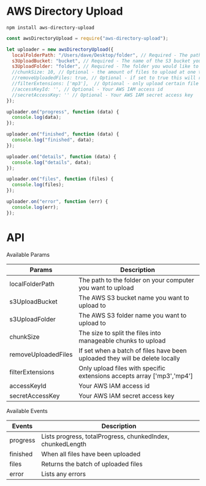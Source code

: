 # AWS Directory Upload

```
npm install aws-directory-upload
```

```js
const awsDirectoryUpload = require("aws-directory-upload");

let uploader = new awsDirectoryUpload({
  localFolderPath: "/Users/dave/Desktop/folder", // Required - The path to the folder you want to upload
  s3UploadBucket: "bucket", // Required - The name of the S3 bucket you want to upload to
  s3UploadFolder: "folder", // Required - The folder you would like to create in your bucket for the upload
  //chunkSize: 10, // Optional - the amount of files to upload at one time
  //removeUploadedFiles: true, // Optional - if set to true this will remove the files after they have been uploaded
  //filterExtensions: ['mp3'],  // Optional - only upload certain file types
  //accessKeyId: '', // Optional - Your AWS IAM access id
  //secretAccessKey: '' // Optional - Your AWS IAM secret access key
});

uploader.on("progress", function (data) {
  console.log(data);
});

uploader.on("finished", function (data) {
  console.log("finished", data);
});

uploader.on("details", function (data) {
  console.log("details", data);
});

uploader.on("files", function (files) {
  console.log(files);
});

uploader.on("error", function (err) {
  console.log(err);
});
```

# API

Available Params

| Params              | Description                                                                 |
| ------------------- | --------------------------------------------------------------------------- |
| localFolderPath     | The path to the folder on your computer you want to upload                  |
| s3UploadBucket      | The AWS S3 bucket name you want to upload to                                |
| s3UploadFolder      | The AWS S3 folder name you want to upload to                                |
| chunkSize           | The size to split the files into manageable chunks to upload                |
| removeUploadedFiles | If set when a batch of files have been uploaded they will be delete locally |
| filterExtensions    | Only upload files with specific extensions accepts array ['mp3','mp4']      |
| accessKeyId         | Your AWS IAM access id                                                      |
| secretAccessKey     | Your AWS IAM secret access key                                              |

Available Events

| Events   | Description                                                |
| -------- | ---------------------------------------------------------- |
| progress | Lists progress, totalProgress, chunkedIndex, chunkedLength |
| finished | When all files have been uploaded                          |
| files    | Returns the batch of uploaded files                        |
| error    | Lists any errors                                           |
